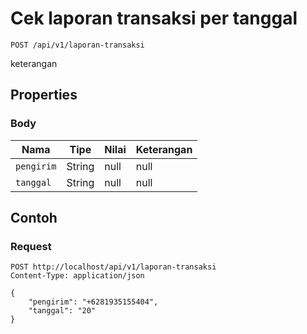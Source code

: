 # Cek laporan transaksi per tanggal
```http
POST /api/v1/laporan-transaksi
```
keterangan
## Properties
### Body
Nama | Tipe | Nilai | Keterangan
--- | --- | --- | ---
<code>pengirim</code> | String | null | null
<code>tanggal</code> | String | null | null
## Contoh
### Request
```http
POST http://localhost/api/v1/laporan-transaksi
Content-Type: application/json

{
    "pengirim": "+6281935155404",
    "tanggal": "20"
}


```
